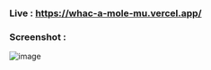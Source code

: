 ### Live : https://whac-a-mole-mu.vercel.app/

### Screenshot : 
![image](https://github.com/user-attachments/assets/7633bfeb-ed41-4fc2-8cfe-d7f0aee4edd6)
